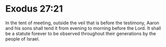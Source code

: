 # Exodus 27:21

In the tent of meeting, outside the veil that is before the testimony, Aaron and his sons shall tend it from evening to morning before the Lord. It shall be a statute forever to be observed throughout their generations by the people of Israel.
